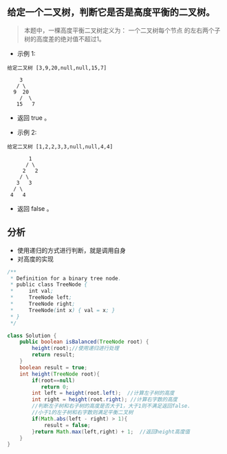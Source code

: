 ## 给定一个二叉树，判断它是否是高度平衡的二叉树。

> 本题中，一棵高度平衡二叉树定义为：
一个二叉树每个节点 的左右两个子树的高度差的绝对值不超过1。

* 示例 1:

```
给定二叉树 [3,9,20,null,null,15,7]

    3
   / \
  9  20
    /  \
   15   7
```

* 返回 true 。

* 示例 2:

```
给定二叉树 [1,2,2,3,3,null,null,4,4]

       1
      / \
     2   2
    / \
   3   3
  / \
 4   4
 ```
* 返回 false 。

## 分析
* 使用递归的方式进行判断，就是调用自身
* 对高度的实现

```java
/**
 * Definition for a binary tree node.
 * public class TreeNode {
 *     int val;
 *     TreeNode left;
 *     TreeNode right;
 *     TreeNode(int x) { val = x; }
 * }
 */

class Solution {
    public boolean isBalanced(TreeNode root) {
        height(root);//使用递归进行处理
        return result;
    }
    boolean result = true;
    int height(TreeNode root){
        if(root==null)
           return 0;
        int left = height(root.left);  //计算左子树的高度
        int right = height(root.right); //计算右字数的高度
        //判断左子树和右子树的高度是否大于1，大于1则不满足返回false.
        //小于1的左子树和右字数则满足平衡二叉树 
        if(Math.abs(left - right) > 1){
            result = false;
        }return Math.max(left,right) + 1;  //返回height高度值
    }
}
```
